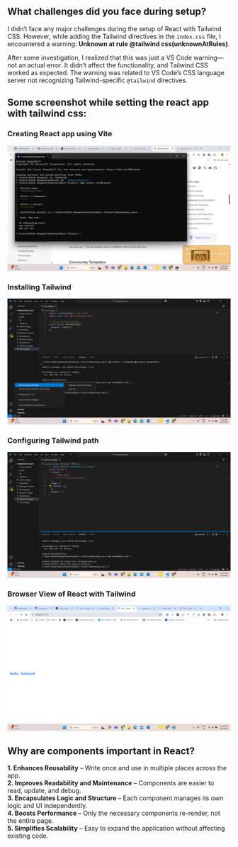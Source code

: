 ## What challenges did you face during setup?
I didn’t face any major challenges during the setup of React with Tailwind CSS. However, while adding the Tailwind directives in the `index.css` file, I encountered a warning:
**Unknown at rule @tailwind css(unknownAtRules)**.

After some investigation, I realized that this was just a VS Code warning—not an actual error. It didn’t affect the functionality, and Tailwind CSS worked as expected. The warning was related to VS Code’s CSS language server not recognizing Tailwind-specific `@tailwind` directives.

## Some screenshot while setting the react app with tailwind css:
### Creating React app using Vite
![Creating React app using Vite](https://github.com/ashokneupane/ashokneupane-intern-repo/blob/main/milestones/images/react_fundamentals/installing_react.png)<br>

### Installing Tailwind
![Installing Tailwind](https://github.com/ashokneupane/ashokneupane-intern-repo/blob/main/milestones/images/react_fundamentals/installing_tailwind.png)<br>

### Configuring Tailwind path
![Configuring Tailwind path](https://github.com/ashokneupane/ashokneupane-intern-repo/blob/main/milestones/images/react_fundamentals/configuring_tailwind_path.png)<br>

### Browser View of React with Tailwind
![Browser View of React with Tailwind](https://github.com/ashokneupane/ashokneupane-intern-repo/blob/main/milestones/images/react_fundamentals/react_with_tailwind.png)<br>

## Why are components important in React?
**1. Enhances Reusability** – Write once and use in multiple places across the app.<br>
**2. Improves Readability and Maintenance** – Components are easier to read, update, and debug.<br>
**3. Encapsulates Logic and Structure** – Each component manages its own logic and UI independently.<br>
**4. Boosts Performance** – Only the necessary components re-render, not the entire page.<br>
**5. Simplifies Scalability** – Easy to expand the application without affecting existing code.<br>